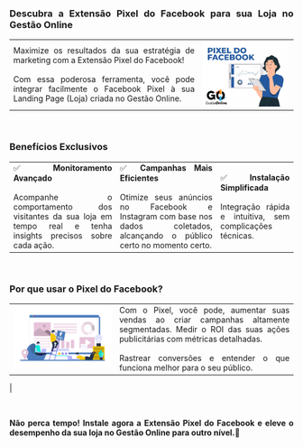 <div style="text-align: justify">

### Descubra a Extensão Pixel do Facebook para sua Loja no Gestão Online

| | |
|-|-|
|Maximize os resultados da sua estratégia de marketing com a Extensão Pixel do Facebook! <br> <br>Com essa poderosa ferramenta, você pode integrar facilmente o Facebook Pixel à sua Landing Page (Loja) criada no Gestão Online.|![](https://github.com/Gestao-Online/public-docs/blob/ab73d19ce448af6e144357308c5c0ae243050eb7/erp-v2/marketplace/extensions/com.pixel-facebook.loja/assets/extensao_pixel-facebook_loja_01.png?raw=true) |

<br>

### Benefícios Exclusivos

| | | |
|-|-|-|
|✅ **Monitoramento Avançado**<br><br>Acompanhe o comportamento dos visitantes da sua loja em tempo real e tenha insights precisos sobre cada ação.|✅ **Campanhas Mais Eficientes**<br><br>Otimize seus anúncios no Facebook e Instagram com base nos dados coletados, alcançando o público certo no momento certo.|✅ **Instalação Simplificada**<br><br>Integração rápida e intuitiva, sem complicações técnicas.|

<br>

### Por que usar o Pixel do Facebook?

| | |
|-|-|
|![](https://github.com/Gestao-Online/public-docs/blob/d464ff023a017bd62f00dc5b6aca5f4b52eb7c26/erp-v2/marketplace/extensions/com.pixel-facebook.loja/assets/extensao_pixel-facebook_loja_02.png?raw=true) |Com o Pixel, você pode, aumentar suas vendas ao criar campanhas altamente segmentadas. Medir o ROI das suas ações publicitárias com métricas detalhadas.<br><br>Rastrear conversões e entender o que funciona melhor para o seu público.
 |


<br>

**Não perca tempo! Instale agora a Extensão Pixel do Facebook e eleve o desempenho da sua loja no Gestão Online para outro nível.🚀**

</div>